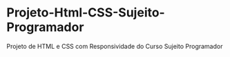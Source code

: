 # Projeto-Html-CSS-Sujeito-Programador
Projeto de HTML e CSS com Responsividade do Curso Sujeito Programador
